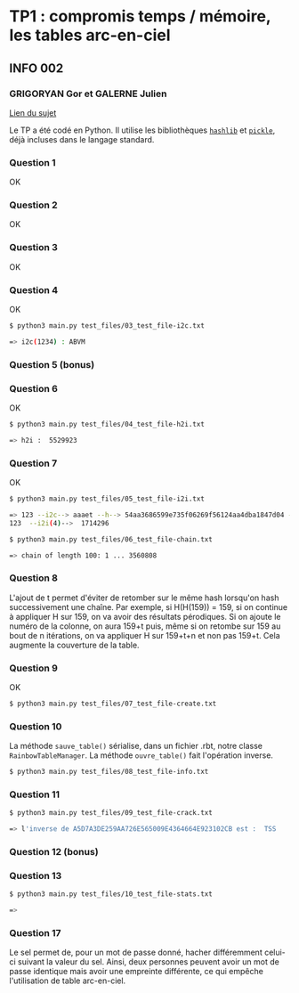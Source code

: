 # TP1 : compromis temps / mémoire, les tables arc-en-ciel

## INFO 002

### GRIGORYAN Gor et GALERNE Julien

[Lien du sujet](https://pierre-hyvernat.apps.math.cnrs.fr/data/Enseignement/2425/info002/tp1.html)

Le TP a été codé en Python.
Il utilise les bibliothèques [`hashlib`](https://docs.python.org/3/library/hashlib.html) et [`pickle`](https://docs.python.org/3/library/pickle.html), déjà incluses dans le langage standard.

### Question 1

OK

### Question 2

OK

### Question 3

OK

### Question 4

OK

```sh
$ python3 main.py test_files/03_test_file-i2c.txt

=> i2c(1234) : ABVM
```

### Question 5 (bonus)

### Question 6

OK

```sh
$ python3 main.py test_files/04_test_file-h2i.txt

=> h2i :  5529923
```

### Question 7

OK

```sh
$ python3 main.py test_files/05_test_file-i2i.txt

=> 123 --i2c--> aaaet --h--> 54aa3686599e735f06269f56124aa4dba1847d04 --h2i(4)--> 1714296
123  --i2i(4)-->  1714296
```

```sh
$ python3 main.py test_files/06_test_file-chain.txt

=> chain of length 100: 1 ... 3560808
```

### Question 8

L'ajout de t permet d'éviter de retomber sur le même hash lorsqu'on hash successivement une chaîne.
Par exemple, si H(H(159)) = 159, si on continue à appliquer H sur 159, on va avoir des résultats pérodiques. Si on ajoute le numéro de la colonne, on aura 159+t puis, même si on retombe sur 159 au bout de n itérations, on va appliquer H sur 159+t+n et non pas 159+t.
Cela augmente la couverture de la table.

### Question 9

OK

```sh
$ python3 main.py test_files/07_test_file-create.txt

```

### Question 10

La méthode `sauve_table()` sérialise, dans un fichier .rbt, notre classe `RainbowTableManager`.
La méthode `ouvre_table()` fait l'opération inverse.

```sh
$ python3 main.py test_files/08_test_file-info.txt
```

### Question 11

```sh
$ python3 main.py test_files/09_test_file-crack.txt

=> l'inverse de A5D7A3DE259AA726E565009E4364664E923102CB est :  TSS
```

### Question 12 (bonus)

### Question 13

```sh
$ python3 main.py test_files/10_test_file-stats.txt

=>
```

### Question 17

Le sel permet de, pour un mot de passe donné, hacher différemment celui-ci suivant la valeur du sel.
Ainsi, deux personnes peuvent avoir un mot de passe identique mais avoir une empreinte différente, ce qui empêche l'utilisation de table arc-en-ciel.
